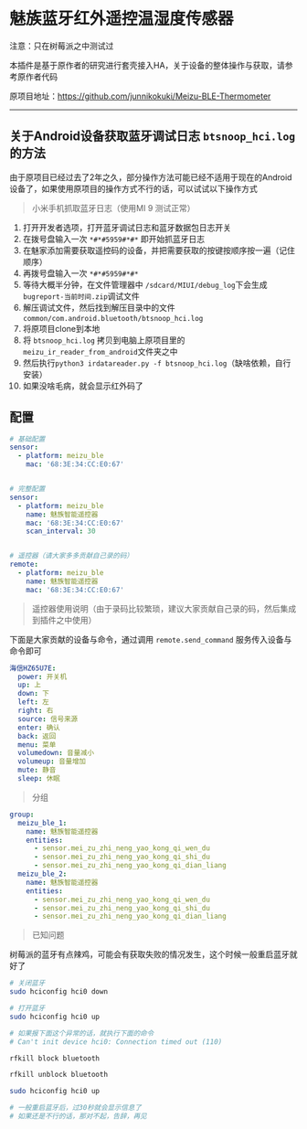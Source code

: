 # 魅族蓝牙红外遥控温湿度传感器

注意：只在树莓派之中测试过

本插件是基于原作者的研究进行套壳接入HA，关于设备的整体操作与获取，请参考原作者代码

原项目地址：https://github.com/junnikokuki/Meizu-BLE-Thermometer

---

## 关于Android设备获取蓝牙调试日志 `btsnoop_hci.log` 的方法

由于原项目已经过去了2年之久，部分操作方法可能已经不适用于现在的Android设备了，如果使用原项目的操作方式不行的话，可以试试以下操作方式

> 小米手机抓取蓝牙日志（使用MI 9 测试正常）
1. 打开开发者选项，打开蓝牙调试日志和蓝牙数据包日志开关
1. 在拨号盘输入一次  `*#*#5959#*#*`  即开始抓蓝牙日志
1. 在魅家添加需要获取遥控码的设备，并把需要获取的按键按顺序按一遍（记住顺序）
1. 再拨号盘输入一次  `*#*#5959#*#*`
1. 等待大概半分钟，在文件管理器中 `/sdcard/MIUI/debug_log`下会生成`bugreport-当前时间.zip`调试文件
1. 解压调试文件，然后找到解压目录中的文件 `common/com.android.bluetooth/btsnoop_hci.log`
1. 将原项目clone到本地
1. 将 `btsnoop_hci.log` 拷贝到电脑上原项目里的`meizu_ir_reader_from_android`文件夹之中
1. 然后执行`python3 irdatareader.py -f btsnoop_hci.log`（缺啥依赖，自行安装）
1. 如果没啥毛病，就会显示红外码了


## 配置

```yaml
# 基础配置
sensor:
  - platform: meizu_ble
    mac: '68:3E:34:CC:E0:67'


# 完整配置
sensor:
  - platform: meizu_ble
    name: 魅族智能遥控器
    mac: '68:3E:34:CC:E0:67'
    scan_interval: 30


# 遥控器（请大家多多贡献自己录的码）
remote:
  - platform: meizu_ble
    name: 魅族智能遥控器  
    mac: '68:3E:34:CC:E0:67'
```

> 遥控器使用说明（由于录码比较繁琐，建议大家贡献自己录的码，然后集成到插件之中使用）

下面是大家贡献的设备与命令，通过调用 `remote.send_command` 服务传入设备与命令即可

```yaml
海信HZ65U7E:
  power: 开关机
  up: 上
  down: 下
  left: 左
  right: 右
  source: 信号来源
  enter: 确认
  back: 返回
  menu: 菜单
  volumedown: 音量减小
  volumeup: 音量增加
  mute: 静音
  sleep: 休眠
```

> 分组

```yaml
group:
  meizu_ble_1:
    name: 魅族智能遥控器
    entities:
      - sensor.mei_zu_zhi_neng_yao_kong_qi_wen_du
      - sensor.mei_zu_zhi_neng_yao_kong_qi_shi_du
      - sensor.mei_zu_zhi_neng_yao_kong_qi_dian_liang
  meizu_ble_2:
    name: 魅族智能遥控器
    entities:
      - sensor.mei_zu_zhi_neng_yao_kong_qi_wen_du
      - sensor.mei_zu_zhi_neng_yao_kong_qi_shi_du
      - sensor.mei_zu_zhi_neng_yao_kong_qi_dian_liang
```

> 已知问题

树莓派的蓝牙有点辣鸡，可能会有获取失败的情况发生，这个时候一般重启蓝牙就好了

```bash
# 关闭蓝牙
sudo hciconfig hci0 down

# 打开蓝牙
sudo hciconfig hci0 up

# 如果报下面这个异常的话，就执行下面的命令
# Can't init device hci0: Connection timed out (110)

rfkill block bluetooth

rfkill unblock bluetooth

sudo hciconfig hci0 up

# 一般重启蓝牙后，过30秒就会显示信息了
# 如果还是不行的话，那对不起，告辞，再见
```

   